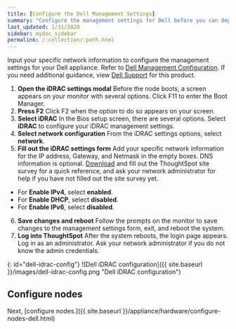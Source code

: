 ```yaml
---
title: [Configure the Dell Management Settings]
summary: "Configure the management settings for Dell before you can deploy ThoughtSpot."
last_updated: 1/31/2020
sidebar: mydoc_sidebar
permalink: /:collection/:path.html
---
```

Input your specific network information to configure the management settings for your Dell appliance. Refer to [Dell Management Configuration](#dell-idrac-config). If you need additional guidance, view [Dell Support](https://www.dell.com/support/home/us/en/04/product-support/product/dell-xc6420/overview) for this product.

1. **Open the iDRAC settings modal** Before the node boots, a screen appears on your monitor with several options. Click F11 to enter the Boot Manager.
2. **Press F2** Click F2 when the option to do so appears on your screen.
3. **Select iDRAC** In the Bios setup screen, there are several options. Select **iDRAC** to configure your iDRAC management settings.
4. **Select network configuration** From the iDRAC settings options, select **network**.  
5. **Fill out the iDRAC settings form** Add your specific network information for the IP address, Gateway, and Netmask in the empty boxes. DNS information is optional. <a href="{{ site.baseurl }}/site-survey.pdf" download>Download</a> and fill out the ThoughtSpot site survey for a quick reference, and ask your network administrator for help if you have not filled out the site survey yet.
* For **Enable IPv4**, select **enabled**.
* For **Enable DHCP**, select **disabled**.
* For **Enable IPv6**, select **disabled**.
6. **Save changes and reboot** Follow the prompts on the monitor to save changes to the management settings form, exit, and reboot the system.
7. **Log into ThoughtSpot** After the system reboots, the login page appears. Log in as an administrator. Ask your network administrator if you do not know the admin credentials.

{: id="dell-idrac-config"}
![Dell iDRAC configuration]({{ site.baseurl }}/images/dell-idrac-config.png "Dell iDRAC configuration")
<!--{% include image.html file="dell-idrac-config.png" title="Dell iDRAC configuration" alt="Use the monitor and keyboard that you connected earlier to add your network information in the iDRAC network settings modal." caption="Dell Management Configuration" %}-->

## Configure nodes
Next, [configure nodes.]({{ site.baseurl }}/appliance/hardware/configure-nodes-dell.html)
